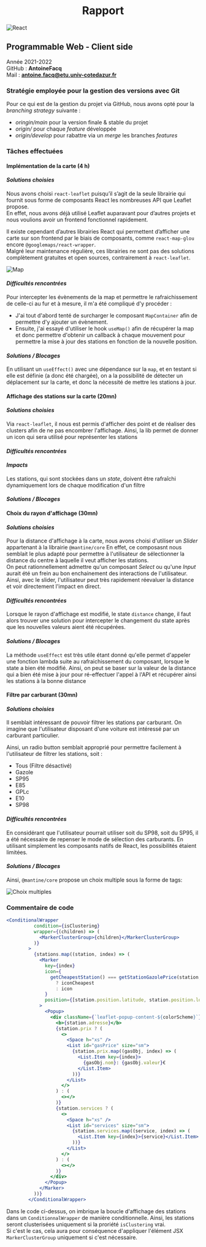 <h1 style=text-align:center>Rapport</h1>

![React](../resources/react.png)


## Programmable Web - Client side

Année 2021-2022  
GitHub : **AntoineFacq**  
Mail : **antoine.facq@etu.univ-cotedazur.fr**

### Stratégie employée pour la gestion des versions avec Git

Pour ce qui est de la gestion du projet via GitHub, nous avons opté pour la *branching strategy* suivante :

- *oringin/main* pour la version finale & stable du projet
- *origin/<feature-name>* pour chaque *feature* développée
- *origin/develop* pour rabattre via un *merge* les branches *features*

### Tâches effectuées

#### Implémentation de la carte (4 h)

#### *Solutions choisies*

Nous avons choisi ```react-leaflet``` puisqu’il s’agit de la seule librairie qui fournit sous forme de composants React
les nombreuses API que Leaflet propose.  
En effet, nous avons déjà utilisé Leaflet auparavant pour d’autres projets et nous voulions avoir un frontend
fonctionnel rapidement.

Il existe cependant d’autres librairies React qui permettent d’afficher une carte sur son frontend par le biais de
composants, comme ```react-map-glou``` encore ```@googlemaps/react-wrapper```.  
Malgré leur maintenance régulière, ces librairies ne sont pas des solutions complètement gratuites et open sources,
contrairement à ```react-leaflet```.

![Map](../resources/map.png)

#### *Difficultés rencontrées*

Pour intercepter les évènements de la map et permettre le rafraichissement de celle-ci au fur et à mesure, il m'a été
compliqué d'y procéder :

- J'ai tout d'abord tenté de surcharger le composant ```MapContainer``` afin de permettre d'y ajouter un évènement.
- Ensuite, j'ai essayé d'utiliser le hook ```useMap()``` afin de récupérer la map et donc permettre d'obtenir un
  callback à chaque mouvement pour permettre la mise à jour des stations en fonction de la nouvelle position.

#### *Solutions / Blocages*

En utilisant un ```useEffect()``` avec une dépendance sur la ``map``, et en testant si elle est définie (a donc été
chargée), on a la possibilité de détecter un déplacement sur la carte, et donc la nécessité de mettre les stations à
jour.

#### Affichage des stations sur la carte (20mn)

#### *Solutions choisies*

Via ```react-leaflet```, il nous est permis d'afficher des point et de réaliser des clusters afin de ne pas encombrer
l'affichage. Ainsi, la lib permet de donner un icon qui sera utilisé pour représenter les stations

#### *Difficultés rencontrées*

#### *Impacts*

Les stations, qui sont stockées dans un *state*, doivent être rafraîchi dynamiquement lors de chaque modification d'un
filtre

#### *Solutions / Blocages*

#### Choix du rayon d'affichage (30mn)

#### *Solutions choisies*

Pour la distance d'affichage à la carte, nous avons choisi d'utiliser un *Slider* appartenant à la
librairie ```@mantine/core```
En effet, ce composasnt nous semblait le plus adapté pour permettre à l'utilisateur de sélectionner la distance du
centre à laquelle il veut afficher les stations.  
On peut rationnellement admettre qu'un composant *Select* ou qu'une *Input* aurait été un frein au bon enchainement des
interactions de l'utilisateur. Ainsi, avec le slider, l'utilisateur peut très rapidement réevaluer la distance et voir
directement l'impact en direct.

#### *Difficultés rencontrées*

Lorsque le rayon d'affichage est modifié, le state ```distance``` change, il faut alors trouver une solution pour
intercepter le changement du state après que les nouvelles valeurs aient été récupérées.

#### *Solutions / Blocages*

La méthode ```useEffect``` est très utile étant donné qu'elle permet d'appeler une fonction lambda suite au
rafraichissement du composant, lorsque le state a bien été modifié. Ainsi, on peut se baser sur la valeur de la distance
qui a bien été mise à jour pour ré-effectuer l'appel à l'API et récupérer ainsi les stations à la bonne distance

#### Filtre par carburant (30mn)

#### *Solutions choisies*

Il semblait intéressant de pouvoir filtrer les stations par carburant. On imagine que l'utilisateur disposant d'une
voiture est intéressé par un carburant particulier.

Ainsi, un radio button semblait approprié pour permettre facilement à l'utilisateur de filtrer les stations, soit :

- Tous (Filtre désactivé)
- Gazole
- SP95
- E85
- GPLc
- E10
- SP98

#### *Difficultés rencontrées*

En considérant que l'utilisateur pourrait utiliser soit du SP98, soit du SP95, il a été nécessaire de repenser le mode
de sélection des carburants. En utilisant simplement les composants natifs de React, les possibilités étaient limitées.

#### *Solutions / Blocages*

Ainsi, ```@mantine/core``` propose un choix multiple sous la forme de tags:  

![Choix multiples](../resources/gas-type.png)


### Commentaire de code
```jsx
<ConditionalWrapper
          condition={isClustering}
          wrapper={(children) => (
            <MarkerClusterGroup>{children}</MarkerClusterGroup>
          )}
        >
          {stations.map((station, index) => (
            <Marker
              key={index}
              icon={
                getCheapestStation() === getStationGazolePrice(station, gas)
                  ? iconCheapest
                  : icon
              }
              position={[station.position.latitude, station.position.longitude]}
            >
              <Popup>
                <div className={`leaflet-popup-content-${colorScheme}`}>
                  <b>{station.adresse}</b>
                  {station.prix ? (
                    <>
                      <Space h="xs" />
                      <List id="gasPrice" size="sm">
                        {station.prix.map((gasObj, index) => (
                          <List.Item key={index}>
                            {gasObj.nom}: {gasObj.valeur}€
                          </List.Item>
                        ))}
                      </List>
                    </>
                  ) : (
                    <></>
                  )}
                  {station.services ? (
                    <>
                      <Space h="xs" />
                      <List id="services" size="sm">
                        {station.services.map((service, index) => (
                          <List.Item key={index}>{service}</List.Item>
                        ))}
                      </List>
                    </>
                  ) : (
                    <></>
                  )}
                </div>
              </Popup>
            </Marker>
          ))}
        </ConditionalWrapper>
```

Dans le code ci-dessus, on imbrique la boucle d'affichage des stations dans un ``ConditionnalWrapper``
de manière conditionnelle. Ainsi, les stations seront clusterisées uniquement si la proriété ``isClustering`` vrai.  
Si c'est le cas, cela aura pour conséquence d'appliquer l'élément JSX ```MarkerClusterGroup``` uniquement si c'est nécessaire.
